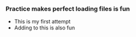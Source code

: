 ### Practice makes perfect loading files is fun

* This is my first attempt
* Adding to this is also fun
